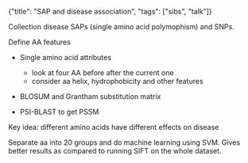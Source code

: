 {"title": "SAP and disease association", "tags": ["sibs", "talk"]}

Collection disease SAPs (single amino acid polymophism) and SNPs.

Define AA features
* Single amino acid attributes
  * look at four AA before after the current one
  * consider aa helix, hydrophobicity and other features

* BLOSUM and Grantham substitution matrix

* PSI-BLAST to get PSSM

Key idea: different amino acids have different effects on disease

Separate aa into 20 groups and do machine learning using SVM. Gives better
results as compared to running SIFT on the whole dataset.
